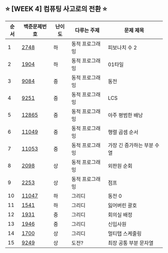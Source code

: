 ## ⭐️ [WEEK 4] 컴퓨팅 사고로의 전환 ⭐️

| 순서 | 백준문제번호               | 난이도 | 다루는 주제     | 문제 제목                  |
| ---- | -------------------------- | ------ | --------------- | -------------------------- |
| 1    | [2748](./python/2748.py)   | 하     | 동적 프로그래밍 | 피보나치 수 2              |
| 2    | [1904](./python/1904.py)   | 하     | 동적 프로그래밍 | 01타일                     |
| 3    | [9084](./python/9084.py)   | 중     | 동적 프로그래밍 | 동전                       |
| 4    | [9251](./python/9251.py)   | 중     | 동적 프로그래밍 | LCS                        |
| 5    | [12865](./python/12865.py) | 중     | 동적 프로그래밍 | 아주 평범한 배낭           |
| 6    | [11049](./python/11049.py) | 중     | 동적 프로그래밍 | 행렬 곱셈 순서             |
| 7    | [11053](./python/11053.py) | 중     | 동적 프로그래밍 | 가장 긴 증가하는 부분 수열 |
| 8    | [2098](./python/2098.py)   | 상     | 동적 프로그래밍 | 외판원 순회                |
| 9    | [2253](./python/2253.py)   | 상     | 동적 프로그래밍 | 점프                       |
| 10   | [11047](./python/11047.py) | 하     | 그리디          | 동전 0                     |
| 11   | [1541](./python/1541.py)   | 하     | 그리디          | 잃어버린 괄호              |
| 12   | [1931](./python/1931.py)   | 중     | 그리디          | 회의실 배정                |
| 13   | [1946](./python/1946.py)   | 중     | 그리디          | 신입사원                   |
| 14   | [1700](./python/1700.py)   | 상     | 그리디          | 멀티탭 스케줄링            |
| 15   | [9249](./python/9249.py)   | 상     | 도전?           | 최장 공통 부분 문자열      |
